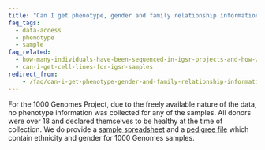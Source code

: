 ```yaml
---
title: "Can I get phenotype, gender and family relationship information for the individuals?"
faq_tags:
  - data-access
  - phenotype
  - sample
faq_related:
  - how-many-individuals-have-been-sequenced-in-igsr-projects-and-how-were-they-selected
  - can-i-get-cell-lines-for-igsr-samples
redirect_from:
    - /faq/can-i-get-phenotype-gender-and-family-relationship-information-samples/
---
```


For the 1000 Genomes Project, due to the freely available nature of the data, no phenotype information was collected for any of the samples. All donors were over 18 and declared themselves to be healthy at the time of collection. We do provide a [sample spreadsheet](ftp://ftp.1000genomes.ebi.ac.uk/vol1/ftp/technical/working/20130606_sample_info/20130606_sample_info.xlsx) and a [pedigree file](ftp://ftp.1000genomes.ebi.ac.uk/vol1/ftp/technical/working/20130606_sample_info/20130606_g1k.ped) which contain ethnicity and gender for 1000 Genomes samples.
